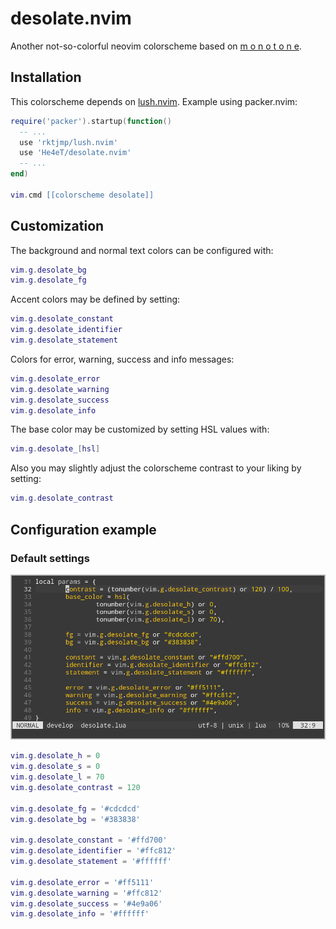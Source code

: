 # desolate.nvim

Another not-so-colorful neovim colorscheme based on
[m o n o t o n e](https://github.com/Lokaltog/monotone.nvim).

## Installation

This colorscheme depends on [lush.nvim](https://github.com/rktjmp/lush.nvim). Example using packer.nvim:

```lua
require('packer').startup(function()
  -- ...
  use 'rktjmp/lush.nvim'
  use 'He4eT/desolate.nvim'
  -- ...
end)

vim.cmd [[colorscheme desolate]]
```

## Customization

The background and normal text colors can be configured with:
```lua
vim.g.desolate_bg
vim.g.desolate_fg
```

Accent colors may be defined by setting:
```lua
vim.g.desolate_constant
vim.g.desolate_identifier
vim.g.desolate_statement
```

Colors for error, warning, success and info messages:
```lua
vim.g.desolate_error
vim.g.desolate_warning
vim.g.desolate_success
vim.g.desolate_info
```

The base color may be customized by setting HSL values with:
```lua
vim.g.desolate_[hsl]
```

Also you may slightly adjust the colorscheme contrast to your liking by setting:
```lua
vim.g.desolate_contrast
```

## Configuration example

### Default settings

![Default colors](screenshots/default.png)

```lua
vim.g.desolate_h = 0
vim.g.desolate_s = 0
vim.g.desolate_l = 70
vim.g.desolate_contrast = 120

vim.g.desolate_fg = '#cdcdcd'
vim.g.desolate_bg = '#383838'

vim.g.desolate_constant = '#ffd700'
vim.g.desolate_identifier = '#ffc812'
vim.g.desolate_statement = '#ffffff'

vim.g.desolate_error = '#ff5111'
vim.g.desolate_warning = '#ffc812'
vim.g.desolate_success = '#4e9a06'
vim.g.desolate_info = '#ffffff'
```
